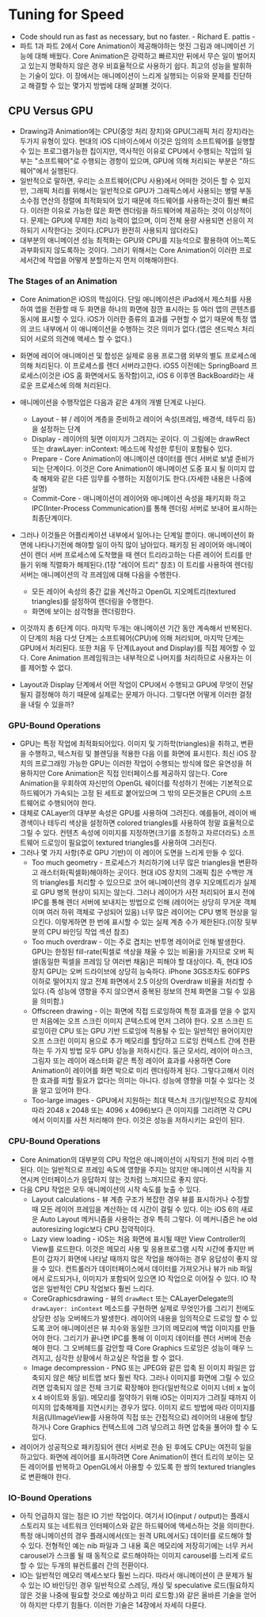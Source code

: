 # Tuning for Speed
* Code should run as fast as necessary, but no faster. - Richard E. pattis -
* 파트 1과 파트 2에서 Core Animation이 제공해야하는 멋진 그림과 애니메이션 기능에 대해 배웠다. Core Animation은 강력하고 빠르지만 뒤에서 무슨 일이 벌어지고 있는지 명확하지 않은 경우 비효율적으로 사용하기 쉽다. 최고의 성능을 발휘하는 기술이 있다. 이 장에서는 애니메이션이 느리게 실행되는 이유와 문제를 진단하고 해결할 수 있는 몇가지 방법에 대해 살펴볼 것이다.

## CPU Versus GPU
* Drawing과 Animation에는 CPU(중앙 처리 장치)와 GPU(그래픽 처리 장치)라는 두가지 유형이 있다. 현대의 iOS 디바이스에서 이것은 임의의 소프트웨어를 실행할 수 있는 프로그램가능한 칩이지만, 역사적인 이유로 CPU에서 수행되는 작업의 일부는 "소프트웨어"로 수행되는 경항이 있으며, GPU에 의해 처리되는 부분은 "하드웨어"에서 실행된다.
* 일반적으로 말하면, 우리는 소프트웨어(CPU 사용)에서 어떠한 것이든 할 수 있지만, 그래픽 처리를 위해서는 일반적으로 GPU가 그래픽스에서 사용되는 병렬 부동 소수점 연산의 정렬에 최적화되어 있기 때문에 하드웨어를 사용하는것이 훨씬 빠르다. 이러한 이유로 가능한 많은 화면 렌더링을 하드웨어에 제공하는 것이 이상적이다. 문제는 GPU에 무제한 처리 능력이 없으며, 이미 전체 용량 사용되면 선응이 저하되기 시작한다는 것이다.(CPU가 완전히 사용되지 않더라도)
* 대부분의 애니메이션 성능 최적화는 GPU와 CPU를 지능석으로 활용하여 어느쪽도 과부화되지 않도록하는 것이다. 그러기 위해서는 Core Animation이 이러한 프로세서간에 작업을 어떻게 분할하는지 먼저 이해해야한다.

### The Stages of an Animation
* Core Animation은 iOS의 핵심이다. 단일 애니메이션은 iPad에서 제스처를 사용하여 앱을 전환할 때 두 화면을 하나의 화면에 잠깐 표시하는 등 여러 앱의 콘텐츠를 동시에 표시할 수 있다. iOS가 이러한 종류의 효과를 구현할 수 없기 때문에 특정 앱의 코드 내부에서 이 애니메이션을 수행하는 것은 의미가 없다.(앱은 샌드박스 처리되어 서로의 의견에 액세스 할 수 없다.)
* 화면에 레이어 애니메이션 및 합성은 실제로 응용 프로그램 외부의 별도 프로세스에 의해 처리된다. 이 프로세스를 렌더 서버라고한다. iOS5 이전에는 SpringBoard 프로세스(이것은 iOS 홈 화면에서도 동작함)이고, iOS 6 이후엔 BackBoard라는 새로운 프로세스에 의해 처리된다.
* 애니메이션을 수행작업은 다음과 같은 4개의 개별 단계로 나뉜다.
  * Layout - 뷰 / 레이어 계층을 준비하고 레이어 속성(프레임, 배경색, 테두리 등)을 설정하는 단계
  * Display - 레이어의 뒷면 이미지가 그려지는 곳이다. 이 그림에는 drawRect 또는 drawLayer: inContext: 메소드에 작성한 루틴이 포함될수 있다.
  * Prepare - Core Animation이 애니메이션 데이터를 렌더 서버로 보낼 준비가 되는 단계이다. 이것은 Core Animation이 애니메이션 도중 표시 될 이미지 압축 해제와 같은 다른 임무를 수행하는 지점이기도 한다.(자세한 내용은 나중에 설명)
  * Commit-Core - 애니메이션이 레이어와 애니메이션 속성을 패키지화 하고 IPC(Inter-Process Communication)를 통해 렌더링 서버로 보내어 표시하는 최종단계이다.

* 그러나 이것들은 어플리케이션 내부에서 일어나는 단계일 뿐이다. 애니메이션이 화면에 나타나기전에 해야할 일이 아직 많이 남아있다. 패키징 된 레이어와 애니메이션이 렌더 서버 프로세스에 도착했을 때 렌더 트리라고하는 다른 레이어 트리를 만들기 위해 직렬화가 해제된다.(1장 "레이어 트리" 참조) 이 트리를 사용하여 렌더링 서버는 애니메이션의 각 프레임에 대해 다음을 수행한다.
  * 모든 레이어 속성의 중간 값을 계산하고 OpenGL 지오메트리(textured triangles)를 설정하여 렌더링을 수행한다.
  * 화면에 보이는 삼각형을 렌더링한다.

* 이것까지 총 6단계 이다. 마지막 두개는 애니메이션 기간 동안 계속해서 반복된다.이 단계의 처음 다섯 단계는 소프트웨어(CPU)에 의해 처리되며, 마지막 단계는 GPU에서 처리된다. 또한 처음 두 단계(Layout and Display)를 직접 제어할 수 있다. Core Animation 프레임워크는 내부적으로 나머지를 처리하므로 사용자는 이를 제어할 수 없다.
* Layout과 Display 단계에서 어떤 작업이 CPU에서 수행되고 GPU에 무엇이 전달 될지 결정해야 하기 때문에 실제로는 문제가 아니다. 그렇다면 어떻게 이러한 결정을 내릴 수 있을까?

### GPU-Bound Operations
* GPU는 특정 작업에 최적화되어있다. 이미지 및 기하학(triangles)을 취하고, 변환을 수행하고, 텍스처링 및 블렌딩을 적용한 다음 이를 화면에 표시힌다. 최신 iOS 장치의 프로그래밍 가능한 GPU는 이러한 작업이 수행되는 방식에 많은 유연성을 허용하지만 Core Animation은 직접 인터페이스를 제공하지 않는다. Core Animation을 우회하여 자신만의 OpenGL 쉐이더를 작성하기 전에는 기본적으로 하드웨어가 가속되는 고정 된 세트로 붙어있으며 그 밖의 모든것들은 CPU의 소프트웨어로 수행되어야 한다.
* 대체로 CALayer의 대부분 속성은 GPU를 사용하여 그려진다. 예를들어, 레이어 배경색이나 테두리 색상을 설정하면 colored triangles를 사용하여 정말 효율적으로 그릴 수 있다. 컨텐츠 속성에 이미지를 지정하면(크기를 조정하고 자르더라도) 소프트웨어 드로잉이 필요없이 textured triangles를 사용하여 그러진다.
* 그러나 몇 가지 사항(주로 GPU 기반)이 이 레이어 도면을 느리게 만들 수 있다.
  * Too much geometry - 프로세스가 처리하기에 너무 많은 triangles을 변환하고 래스터화(픽셀화)해야하는 곳이다. 현대 iOS 장치의 그래픽 칩은 수백만 개의 triangles를 처리할 수 있으므로 코어 애니메이션의 경우 지오메트리가 실제로 GPU 병목 현상이 되지는 않는다. 그러나 레이어가 사전 처리되어 표시 전에 IPC를 통해 렌더 서버에 보내지는 방법으로 인해 (레이어는 상당히 무거운 객체이며 여러 하위 객체로 구성되어 있음) 너무 많은 레이어는 CPU 병목 현상을 일으킨다. 이렇게하면 한 번에 표시할 수 있는 실제 계층 수가 제한된다.(이장 뒷부분의 CPU 바인딩 작업 섹션 참조)
  * Too much overdraw - 이는 주로 겹치는 반투명 레이어로 인해 발생한다. GPU는 한정된 fill-rate(픽셀로 색상을 채울 수 있는 비율)을 가지므로 오버 픽셀(동일한 픽셀을 프레임 당 여러번 채움)은 피해야 할 대상이다. 즉, 현대 IOS 장치 GPU는 오버 드라이브에 상당히 능숙하다. iPhone 3GS조차도 60FPS 이하로 떨어지지 않고 전체 화면에서 2.5 이상의 Overdraw 비율을 처리할 수 있다.(즉 성능에 영향을 주지 않으면서 중복된 정보의 전체 화면을 그릴 수 있음을 의미함.)
  * Offscreen drawing - 이는 화면에 직접 드로잉하여 특정 효과를 얻을 수 없지만 처음에는 오프 스크린 이미지 콘텍스트에 먼저 그려야 한다. 오프 스크린 드로잉이란 CPU 또는 GPU 기반 드로잉에 적용될 수 있는 일반적인 용어이지만 오프 스크린 이미지 용으로 추가 메모리를 할당하고 드로잉 컨텍스트 간에 전환하는 두 가지 방법 모두 GPU 성능을 저하시킨다. 둥근 모서리, 레이어 마스크, 그림자 또는 레이어 래스터화 같은 특정 레이어 효과를 사용하면 Core Animation이 레이어를 화면 박으로 미리 렌더링하게 된다. 그렇다고해서 이러한 효과를 피할 필요가 없다는 의미는 아니다. 성능에 영향을 미칠 수 있다는 것을 알고 있어야 한다.
  * Too-large images - GPU에서 지원하는 최대 텍스처 크기(일반적으로 장치에 따라 2048 x 2048 또는 4096 x 4096)보다 큰 이미지를 그리려면 각 CPU에서 이미지를 사전 처리해야 한다. 이것은 성능을 저하시키는 요인이 된다.

### CPU-Bound Operations
* Core Animation의 대부분의 CPU 작업은 애니메이션이 시작되기 전에 미리 수행된다. 이는 일반적으로 프레임 속도에 영향을 주지는 않지만 애니메이션 시작을 지연시켜 인터페이스가 응답하지 않는 것처럼 느껴지므로 좋지 않다.
* 다음 CPU 작업은 모두 애니메이션의 시작 속도를 늦출 수 있다.
    * Layout calculations - 뷰 계층 구조가 복잡한 경우 뷰를 표시하거나 수정할 때 모든 레이어 프레임을 계산하는 데 시간이 걸릴 수 있다. 이는 iOS 6의 새로운 Auto Layout 메커니즘을 사용하는 경우 특히 그렇다. 이 메커니즘은 he old autoresizing logic보다 CPU 집약적이다.
    * Lazy view loading - iOS는 처음 화면에 표시될 때만 View Controller의 View를 로드한다. 이것은 메모리 사용 및 응용프로그램 시작 시간에 좋지만 버튼이 갑자기 화면에 나타날 때까지 많은 작업을 해야하는 경우 응답성이 좋지 않을 수 있다. 컨트롤러가 데이터페이스에서 데이터를 가져오거나 뷰가 nib 파일에서 로드되거나, 이미지가 포함되어 있으면 IO 작업으로 이어질 수 있다. IO 작업은 일반적인 CPU 작업보다 훨씬 느리다.
    * CoreGraphicsdrawing - 뷰의 `drawRect` 또는 CALayerDelegate의 `drawLayer: inContext` 메소드를 구현하면 실제로 무엇인가를 그리기 전에도 상당한 성능 오버헤드가 발생한다. 레이어의 내용을 임의적으로 드로잉 할 수 있도록 코어 애니메이션은 뷰 치수와 동일한 크기의 메모리에 백업 이미지를 만들어야 한다. 그리기가 끝나면 IPC를 통해 이 이미지 데이터를 렌더 서버에 전송해야 한다. 그 오버헤드를 감안할 때 Core Graphics 드로잉은 성능이 매우 느려지고, 심각한 상황에서 하고싶은 작업을 할 수 없다.
    * Image decompression - PNG 또는 JPEG와 같은 압축 된 이미지 파일은 압축되지 않은 해당 비트맵 보다 훨씬 작다. 그러나 이미지를 화면에 그릴 수 있으려면 압축되지 않은 전체 크기로 확장해야 한다(일반적으로 이미지 너비 x 높이 x 4 바이트와 동일). 메모리를 절약하기 위해 iOS는 이미지가 그려질 때까지 이미지의 압축해제를 지연시키는 경우가 많다. 이미지 로드 방법에 따라 이미지를 처음(UIImageView를 사용하여 직접 또는 간접적으로) 레이어의 내용에 할당하거나 Core Graphics 컨텍스트에 그려 넣으려고 하면 압축을 풀어야 할 수 도 있다.
* 레이어가 성공적으로 패키징되어 렌더 서버로 전송 된 후에도 CPU는 여전히 일을 하고있다. 화면에 레이어를 표시하려면 Core Animation이 렌더 트리의 보이는 모든 레이어를 반복하고 OpenGL에서 아용할 수 있도록 한 쌍의 textured triangles로 변환해야 한다.

### IO-Bound Operations
* 아직 언급하지 않는 점은 IO 기반 작업이다. 여기서 IO(input / output)는 플래시 스토리지 또는 네트워크 인터페이스와 같은 하드웨어에 액세스하는 것을 의미한다. 특정 애니메이션의 경우 플래시에서(또는 원격 URL에서도) 데이터를 로드해야 할 수 있다. 전형적인 예는 nib 파일과 그 내용 혹은 메모리에 저장히기에는 너무 커서 carousel가 스크롤 될 때 동적으로 로드해야하는 이미지 carousel를 느리게 로드할 수 있는 두개의 뷰컨트롤러 간의 전환이다.
* IO는 일반적인 메모리 액세스보다 훨씬 느리다. 따라서 애니메이션이 큰 문제가 될 수 있는 IO 바인딩인 경우 일반적으로 스레딩, 캐싱 및 speculative 로드(필요하지 않은 것을 나중에 필요할 것으로 예상하고 미리 로드함.)와 같은 올바른 기술을 얻어야 하지만 다루기 힘들다. 이러한 기술은 14장에서 자세히 다룬다.